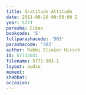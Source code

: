 ```yaml
---
title: Gratitude Attitude
date: 2011-08-20 00:00:00 Z
year: 5771
parasha: Eikev
bookcode: '5'
fullparashacode: '503'
parashacode: '503'
author: Rabbi Eliezer Hirsch
id: 57715031
filename: 5771-503-1
layout: audio
moment: 
shabbat: 
occasion: 
---
```


